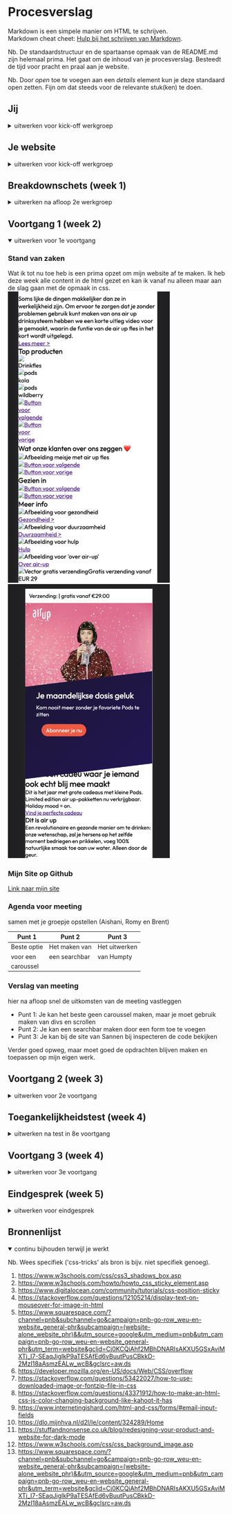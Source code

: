 # Procesverslag
Markdown is een simpele manier om HTML te schrijven.  
Markdown cheat cheet: [Hulp bij het schrijven van Markdown](https://github.com/adam-p/markdown-here/wiki/Markdown-Cheatsheet).

Nb. De standaardstructuur en de spartaanse opmaak van de README.md zijn helemaal prima. Het gaat om de inhoud van je procesverslag. Besteedt de tijd voor pracht en praal aan je website.

Nb. Door *open* toe te voegen aan een *details* element kun je deze standaard open zetten. Fijn om dat steeds voor de relevante stuk(ken) te doen.





## Jij

<details>
<summary>uitwerken voor kick-off werkgroep</summary>

### Auteur:
Isabella Smit

#### Je startniveau:
Blauw

#### Je focus:
Ik hoop op beide te kunnen focussen om zo het meest te leren (kies uit responsive óf surface plane)
 
</details>





## Je website

<details>
<summary>uitwerken voor kick-off werkgroep</summary>

### Je opdracht:
 Ik ga de site van <a href="https://nl.air-up.com/">Air Up</a> als voorbeeld nemen.

#### Screenshot(s) van de eerste pagina (small screen): 
Home pagina  
<img src="images/pagina1.1.png" width="375px" alt="omschrijving van de pagina">
 <img src="images/pagina1.2.png" width="375px" alt="omschrijving van de pagina">
 <img src="images/pagina1.3.png" width="375px" alt="omschrijving van de pagina">

#### Screenshot(s) van de tweede pagina (small screen):
Duurzaam pagina  
<img src="images/pagina2.1.png" width="375px" alt="omschrijving van de pagina">
 <img src="images/pagina2.2.png" width="375px" alt="omschrijving van de pagina">
 
</details>



## Breakdownschets (week 1)

<details>
<summary>uitwerken na afloop 2e werkgroep</summary>

### de hele pagina: 
<img src="images/heleschets.png" width="375px" alt="breakdown van de hele pagina">

### dynamisch deel (bijv menu): 
<img src="images/dynamisch.png" width="375px" alt="breakdown van een dynamisch deel">

### wellicht nog een dynamisch deel (bijv filter): 
<img src="images/dummy-plaatje.jpg" width="375px" alt="breakdown van nog een dynamisch deel">

</details>





## Voortgang 1 (week 2)

<details open>
<summary>uitwerken voor 1e voortgang</summary>

### Stand van zaken
Wat ik tot nu toe heb is een prima opzet om mijn website af te maken. Ik heb deze week alle content in de html gezet en kan ik vanaf nu alleen maar aan de slag gaan met de opmaak in css.
<img src="images/week 1.1.png" width="375px" alt="Een van de 2 screen shots van week 1">
<img src="images/week1.2.png" width="375px" alt="Tweede van de 2 screen shots van week 1">


### Mijn Site op Github
<a href="https://github.com/Isaabellaasmit/Airup2.0.git">Link naar mijn site</a>

### Agenda voor meeting
samen met je groepje opstellen (Aishani, Romy en Brent)

| Punt 1         | Punt 2          | Punt 3         | 
| ---            | ---             | ---            | 
| Beste optie    | Het maken van   | Het uitwerken  | 
| voor een       | een searchbar   | van Humpty     | 
| caroussel      |                 |                | 


### Verslag van meeting
hier na afloop snel de uitkomsten van de meeting vastleggen

- Punt 1: Je kan het beste geen caroussel maken, maar je moet gebruik maken van divs en scrollen
- Punt 2: Je kan een searchbar maken door een form toe te voegen
- Punt 3: Je kan bij de site van Sannen bij inspecteren de code bekijken


</details>

Verder goed opweg, maar moet goed de opdrachten blijven maken en toepassen op mijn eigen werk.



## Voortgang 2 (week 3)

<details>
<summary>uitwerken voor 2e voortgang</summary>

### Stand van zaken
Ik ben begonnen met de animaties en posities
<img src="images/deel.een.png" width="375px" alt="Een van de 2 screen shots van week 2">
<img src="images/deel.twee.png" width="375px" alt="Tweede van de 2 screen shots van week 3">

### Agenda voor meeting
samen met je groepje opstellen

| Punt 1                    | Punt 2                        | Punt 3                                       | student 4        |
| ---                       | ---                           | ---                                          | 
| Kan een nav in de footer? | Kunnen er 2 h2 in een article | is webkit-sticky nodig voor position sticky? | 
|                           |                               |                                              | dit wil ik zeker |
|                           |                               |                                              |                  |
 

### Verslag van meeting
hier na afloop snel de uitkomsten van de meeting vastleggen

- punt 1: Het beste is om een nav in de header te doen en dan later te positioneren
- punt 2: Nee, het kan op een andere misschien betere manier worden opgelost
- punt 3: Webkit-sticky is er om verschillende browsers te ondersteunen

</details>





## Toegankelijkheidstest (week 4)

<details>
<summary>uitwerken na test in 8e voortgang</summary>

### Bevindingen
Lijst met je bevindingen die in de test naar voren kwamen:

#### Contrast
 Hier korte omschrijving (met indien nodig een afbeelding):
Ik had hele dunne letters die overeen kwamen met de oorspronkelijke site, maar toen we gingen testen kwam ik er achter dat die letter niet zichbaar zijn voor mensen die niet goed contrast kunnen zien.
 <img src="images/laagcontrast.1.png" width="375px" alt="slecht contrast">
 <img src="images/laagcontrast.2.png" width="375px" alt="slecht contrast">
 <img src="images/laagcontrast.3.png" width="375px" alt="slecht contrast">


Hier een omschrijving van hoe het opgelost kan worden (met indien nodig een afbeelding)
Het kan heel makkelijk worden opgelost als de dikte en grootte van een font worden aangepast
 <img src="images/verbeterdcontrast.png" width="375px" alt="Verbeterd contrast">
 
#### Blinde vlek
Hier korte omschrijving:
 Mijn site is wat ik uit de test haalde nog prima te doen met een blinde vlek. Grote oppervlakten en veel witruimte.
 <img src="images/blindevlek.1.png" width="375px" alt="Blinde vlekken">
 <img src="images/blindevlek.2.png" width="375px" alt="Blinde vlekken">
 <img src="images/blindevlek.3.png" width="375px" alt="Blinde vlekken">

Hier een omschrijving van hoe het opgelost kan worden (met indien nodig een afbeelding)
Er kan mogelijk nog rekening gehouden worden met de uitlijning, maar dan zou ik de test nog een keer moeten doen om te kijken wat het effect daarvan zal zijn.

#### Parkingson 
Hier korte omschrijving:
 Het is niet fijn om parkingson te hebben, maar er zijn een aantal mensen die daar toch mee moeten dealen. Mijn website is toegankelijk in het gebruik van linkjes en om het te bedienen met je keyboard.

Hier een omschrijving van hoe het opgelost kan worden:
 Alleen de linkjes kunnen bedienen met je toetsenbord is niet voldoende, dus mijn website zou daar nog even goed op aangescherpt kunnen worden.


#### Screenreader 
Hier korte omschrijving:
 Medelijden met de mensen die een screenreader nodig hebben om gebruik te kunnen maken van het internet. Hoewel mijn webdite wel verstaanbaar is op de screenreader moet er meer rekening gehouden worden met andere pagina's. |Mijn hoofpagina is voornamelijk tekst en dat valt moeilijk te vernagellen met een goede alt voor afbeeldingen en samantische html.

Hier een omschrijving van hoe het opgelost kan worden
 mocht ik meer pagina's gaan maken moet ik goed kijken of alles te bereiken valt met het gebruik van een toetsenbord.

</details>





## Voortgang 3 (week 4)

<details>
<summary>uitwerken voor 3e voortgang</summary>

### Stand van zaken
Ik ben vooral bezig met alles nog op de goede plek zetten en als ik nog tijd over heb zou ik graag nog iets gaafs willen maken.
  <img src="images/progress.1.png" width="375px" alt="progress week 4">
 <img src="images/progress2.png" width="375px" alt="progress week 4">
 <img src="images/progress.3.png" width="375px" alt="progress week 4">


### Agenda voor meeting
samen met je groepje opstellen

| Punt 1      |  Punt 2
| ---            | ---  
|   een goede opmaakt voor een search balk         | Het responsive maken van onderdelen op een klein scherm
             |  
|            | 


### Verslag van meeting
hier na afloop snel de uitkomsten van de meeting vastleggen

- punt 1: Er kan even goed gekeken worden naar de opdrachten in pencode van Sanne, daar valt veel vandaan te halen
- punt 2: Dat kan het beste met het gebruik van een media query


</details>





## Eindgesprek (week 5)

<details>
<summary>uitwerken voor eindgesprek</summary>

### Stand van zaken
hier dit ging goed:
 het positioneren ging erg goed. je bent er wel even mee bezig, maar het is een beetje een soort puzzel. Als je maar doorgaat, dan kom je er wel uit
<img src="images/positioneren.png" width="375px" alt="positioneren">
 
 & dit was lastig:
 Ik kwam er moeilijk uit met javaschript ik heb een aatal dingen geprobeert, maar het lukte niet echt. Ik snap het wel, maar ik heb daar wat meer tijd voor nodig en die had ik niet. 
### Screenshot(s)

hier screenshot(s) van je eindresultaat
<img src="images/eindoplevering1.png" width="375px" alt="eindoplevering afbeeldingen">
 <img src="images/eindoplevering2.png" width="375px" alt="eindoplevering afbeeldingen">
 <img src="images/eindoplevering3.png" width="375px" alt="eindoplevering afbeeldingen">
 <img src="images/eindoplevering4.png" width="375px" alt="eindoplevering afbeeldingen">
 <img src="images/eindoplevering5.png" width="375px" alt="eindoplevering afbeeldingen">
 <img src="images/eindoplevering6.png" width="375px" alt="eindoplevering afbeeldingen">
</details>





## Bronnenlijst

<details open>
<summary>continu bijhouden terwijl je werkt</summary>

Nb. Wees specifiek ('css-tricks' als bron is bijv. niet specifiek genoeg).

1. https://www.w3schools.com/css/css3_shadows_box.asp 
2. https://www.w3schools.com/howto/howto_css_sticky_element.asp 
3. https://www.digitalocean.com/community/tutorials/css-position-sticky
4. https://stackoverflow.com/questions/12105214/display-text-on-mouseover-for-image-in-html
5. https://www.squarespace.com/?channel=pnb&subchannel=go&campaign=pnb-go-row_weu-en-website_general-phr&subcampaign=(website-alone_website_phr)&&utm_source=google&utm_medium=pnb&utm_campaign=pnb-go-row_weu-en-website_general-phr&utm_term=website&gclid=Cj0KCQiAhf2MBhDNARIsAKXU5GSxAviMXTj_I7-SEaqJiglkP9aTESAfEd6vBuutPusCBkkD-2MzI18aAsmzEALw_wcB&gclsrc=aw.ds 
6. https://developer.mozilla.org/en-US/docs/Web/CSS/overflow 
7. https://stackoverflow.com/questions/53422027/how-to-use-downloaded-image-or-fontzip-file-in-css
8. https://stackoverflow.com/questions/43371912/how-to-make-an-html-css-js-color-changing-background-like-kahoot-it-has 
9. https://www.internetingishard.com/html-and-css/forms/#email-input-fields
10. https://dlo.mijnhva.nl/d2l/le/content/324289/Home 
11. https://stuffandnonsense.co.uk/blog/redesigning-your-product-and-website-for-dark-mode
12. https://www.w3schools.com/css/css_background_image.asp
13. https://www.squarespace.com/?channel=pnb&subchannel=go&campaign=pnb-go-row_weu-en-website_general-phr&subcampaign=(website-alone_website_phr)&&utm_source=google&utm_medium=pnb&utm_campaign=pnb-go-row_weu-en-website_general-phr&utm_term=website&gclid=Cj0KCQiAhf2MBhDNARIsAKXU5GSxAviMXTj_I7-SEaqJiglkP9aTESAfEd6vBuutPusCBkkD-2MzI18aAsmzEALw_wcB&gclsrc=aw.ds

</details>
